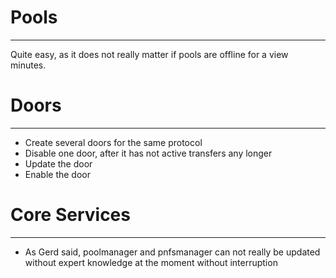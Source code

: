 # Pools
---

Quite easy, as it does not really matter if pools are offline for a view minutes.

# Doors
---

 * Create several doors for the same protocol
 * Disable one door, after it has not active transfers any longer
 * Update the door
 * Enable the door 


# Core Services
---

* As Gerd said, poolmanager and pnfsmanager can not really be updated without expert knowledge at the moment without interruption 
